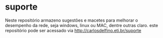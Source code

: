# suporte
Neste repositório armazeno sugestões e macetes para melhorar o desempenho da rede, seja windows, linux ou MAC, dentre outras claro. este repositório pode ser acessado via http://carlosdelfino.eti.br/suporte
